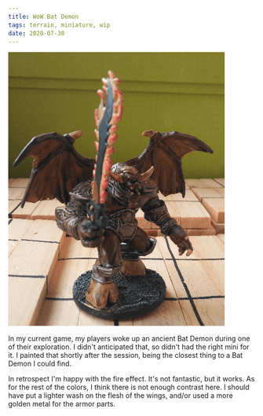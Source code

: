 ```yaml
---
title: WoW Bat Demon
tags: terrain, miniature, wip
date: 2020-07-30
---
```


![image-20200730014008771](image-20200730014008771.png)

In my current game, my players woke up an ancient Bat Demon during one of their exploration. I didn't anticipated that, so didn't had the right mini for it. I painted that shortly after the session, being the closest thing to a Bat Demon I could find.

In retrospect I'm happy with the fire effect. It's not fantastic, but it works. As for the rest of the colors, I think there is not enough contrast here. I should have put a lighter wash on the flesh of the wings, and/or used a more golden metal for the armor parts.